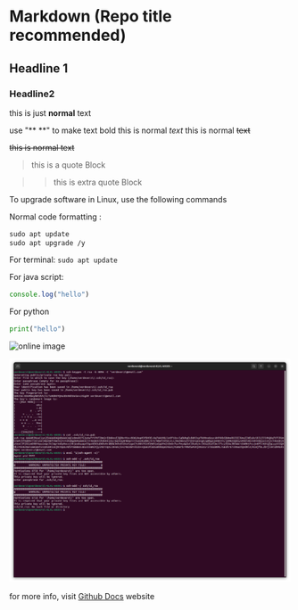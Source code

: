 # Markdown (Repo title recommended)
## Headline 1
### Headline2

this is just **normal** text

use "** **" to make text bold
this is normal _text_
this is normal ~~text~~

~~this is normal text~~

> this is a quote Block

>> this is extra quote Block

To upgrade software in Linux, use the following commands

Normal code formatting :
```
sudo apt update
sudo apt upgrade /y
```

For terminal:
``` sudo apt update ```

For java script:
```javascript
console.log("hello")
```

For python
```python
print("hello")
```


![online image](https://cdn.pixabay.com/photo/2015/04/23/22/00/tree-736885__480.jpg)

![capture image](./images/screen.png)

for more info, visit [Github Docs](https://github.com/FbW-WD-22-E05-A/Lessons/tree/master/1_Basic-Digital-Literacy/1.2_Basic-shell-commands#01.-man-&---help) website